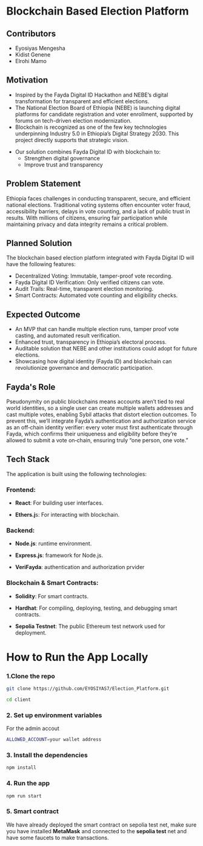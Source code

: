 # Blockchain Based Election Platform
## Contributors
* Eyosiyas Mengesha
* Kidist Genene
* Elrohi Mamo
## Motivation
* Inspired by the Fayda Digital ID Hackathon and NEBE’s digital transformation for transparent and efficient elections.
* The National Election Board of Ethiopia (NEBE) is launching digital platforms for candidate registration and voter enrollment, supported by forums on tech-driven election modernization.
* Blockchain is recognized as one of the few key technologies underpinning Industry 5.0 in Ethiopia’s Digital Strategy 2030. This project directly supports that strategic vision.
- Our solution combines Fayda Digital ID with blockchain to:
  - Strengthen digital governance
  - Improve trust and transparency
## Problem Statement
Ethiopia faces challenges in conducting transparent, secure, and efficient national elections. Traditional voting systems often encounter voter fraud, accessibility barriers, delays in vote counting, and a lack of public trust in results. With millions of citizens, ensuring fair participation while maintaining privacy and data integrity remains a critical problem.
## Planned Solution
The blockchain based election platform integrated with Fayda Digital ID will have the following features:

* Decentralized Voting: Immutable, tamper-proof vote recording.
* Fayda Digital ID Verification: Only verified citizens can vote.
* Audit Trails: Real-time, transparent election monitoring.
* Smart Contracts: Automated vote counting and eligibility checks.
## Expected Outcome
* An MVP that can handle multiple election runs, tamper proof vote casting, and automated result verification.
* Enhanced trust, transparency in Ethiopia’s electoral process.
* Auditable solution that NEBE and other institutions could adopt for future elections.
* Showcasing how digital identity (Fayda ID) and blockchain can revolutionize governance and democratic participation.
## Fayda's Role
Pseudonymity on public blockchains means accounts aren’t tied to real world identities, so a single user can create multiple wallets addresses and cast multiple votes, enabling Sybil attacks that distort election outcomes. To prevent this, we’ll integrate Fayda’s authentication and authorization service as an off‑chain identity verifier: every voter must first authenticate through Fayda, which confirms their uniqueness and eligibility before they’re allowed to submit a vote on‑chain, ensuring truly “one person, one vote.”
## Tech Stack
The application is built using the following technologies:

### Frontend:

* **React**: For building user interfaces.

* **Ethers.j**s: For interacting with blockchain.


### Backend:

* **Node.js**: runtime environment.
  
* **Express.js**: framework for Node.js.
  
* **VeriFayda**: authentication and authorization prvider

### Blockchain & Smart Contracts:

* **Solidity**: For smart contracts.
  
* **Hardhat**: For compiling, deploying, testing, and debugging smart contracts.
  
* **Sepolia Testnet**: The public Ethereum test network used for deployment.

# How to Run the App Locally

### 1.Clone the repo

```bash
git clone https://github.com/EYOSIYAS7/Election_Platform.git

cd client
```
### 2. Set up environment variables

For the admin accout 

```bash
ALLOWED_ACCOUNT=your wallet address
```

### 3. Install the dependencies
```bash
npm install
```

### 4. Run the app
```bash
npm run start
```
### 5. Smart contract 
We have already deployed the smart contract on sepolia test net, make sure you have installed **MetaMask** and connected to the **sepolia test** net and have some faucets to make transactions.
